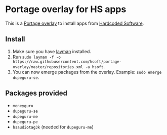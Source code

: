# Portage overlay for HS apps

This is a [Portage overlay][overlay] to install apps from [Hardcoded Software][hs].

## Install

1. Make sure you have [layman][layman] installed.
2. Run `sudo layman -f -o https://raw.githubusercontent.com/hsoft/portage-overlay/master/repositories.xml -a hsoft`.
3. You can now emerge packages from the overlay. Example: `sudo emerge dupeguru-se`.

## Packages provided

* `moneyguru`
* `dupeguru-se`
* `dupeguru-me`
* `dupeguru-pe`
* `hsaudiotag3k` (needed for `dupeguru-me`)

[overlay]: https://wiki.gentoo.org/wiki/Overlay
[hs]: http://www.hardcoded.net
[layman]: http://wiki.gentoo.org/wiki/Layman

